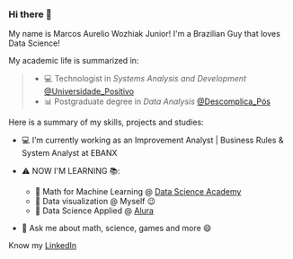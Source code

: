 ### Hi there 👋

My name is Marcos Aurelio Wozhiak Junior!
I'm a Brazilian Guy that loves Data Science!


My academic life is summarized in:
 > - 💻 Technologist in *Systems Analysis and Development* [@Universidade_Positivo](https://www.up.edu.br/)
 > - 📊 Postgraduate degree in *Data Analysis* [@Descomplica_Pós](https://descomplica.com.br/pos-graduacao/)

Here is a summary of my skills, projects and studies:

- 💻 I’m currently working as an Improvement Analyst | Business Rules & System Analyst at EBANX

- ⚠️ NOW I'M LEARNING 📚:
  - 📗 Math for Machine Learning @ [Data Science Academy](https://www.datascienceacademy.com.br/course?courseid=matematica-para-machine-learning)
  - 📕 Data visualization @ Myself 😉
  - 📘 Data Science Applied @ [Alura](https://www.alura.com.br/bootcamp/data-science-aplicada/matriculas-abertas)
    
- 💬 Ask me about math, science, games and more 😄

Know my [LinkedIn](https://www.linkedin.com/in/aureliowozhiak/)
